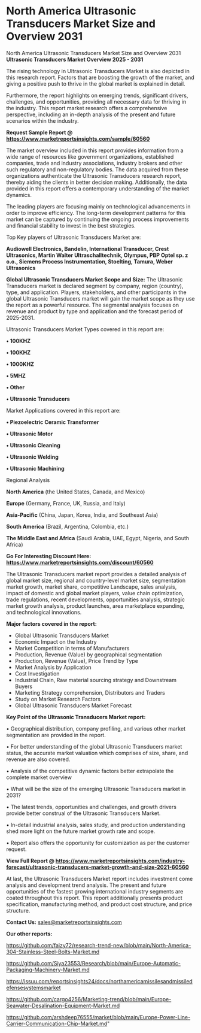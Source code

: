 # North America Ultrasonic Transducers Market Size and Overview 2031
North America Ultrasonic Transducers Market Size and Overview 2031
<Strong> Ultrasonic Transducers Market Overview 2025 - 2031</strong>

The rising technology in Ultrasonic Transducers Market is also depicted in this research report. Factors that are boosting the growth of the market, and giving a positive push to thrive in the global market is explained in detail.

Furthermore, the report highlights on emerging trends, significant drivers, challenges, and opportunities, providing all necessary data for thriving in the industry. This report market research offers a comprehensive perspective, including an in-depth analysis of the present and future scenarios within the industry.

<strong>Request Sample Report @ <a href=https://www.marketreportsinsights.com/sample/60560>https://www.marketreportsinsights.com/sample/60560</a></strong>

The market overview included in this report provides information from a wide range of resources like government organizations, established companies, trade and industry associations, industry brokers and other such regulatory and non-regulatory bodies. The data acquired from these organizations authenticate the Ultrasonic Transducers research report, thereby aiding the clients in better decision making. Additionally, the data provided in this report offers a contemporary understanding of the market dynamics.

The leading players are focusing mainly on technological advancements in order to improve efficiency. The long-term development patterns for this market can be captured by continuing the ongoing process improvements and financial stability to invest in the best strategies.

Top Key players of Ultrasonic Transducers Market are:

<strong>Audiowell Electronics, Bandelin, International Transducer, Crest Ultrasonics, Martin Walter Ultraschalltechnik, Olympus, PBP Optel sp. z o.o., Siemens Process Instrumentation, Stoelting, Tamura, Weber Ultrasonics</strong>

<strong><b>Global Ultrasonic Transducers Market Scope and Size:</b></strong>
The Ultrasonic Transducers market is declared segment by company, region (country), type, and application. Players, stakeholders, and other participants in the global Ultrasonic Transducers market will gain the market scope as they use the report as a powerful resource. The segmental analysis focuses on revenue and product by type and application and the forecast period of 2025-2031.

Ultrasonic Transducers Market Types covered in this report are:

<strong>• 100KHZ

• 100KHZ

• 1000KHZ

• 5MHZ

• Other

• Ultrasonic Transducers</strong>

Market Applications covered in this report are:

<strong>• Piezoelectric Ceramic Transformer

• Ultrasonic Motor

• Ultrasonic Cleaning

• Ultrasonic Welding

• Ultrasonic Machining</strong> 

Regional Analysis

<strong>North America</strong> (the United States, Canada, and Mexico)

<strong>Europe</strong> (Germany, France, UK, Russia, and Italy)

<strong>Asia-Pacific</strong> (China, Japan, Korea, India, and Southeast Asia)

<strong>South America</strong> (Brazil, Argentina, Colombia, etc.)

<strong>The Middle East and Africa</strong> (Saudi Arabia, UAE, Egypt, Nigeria, and South Africa)

<strong>Go For Interesting Discount Here: <a href=https://www.marketreportsinsights.com/discount/60560>https://www.marketreportsinsights.com/discount/60560</a></strong>

The Ultrasonic Transducers market report provides a detailed analysis of global market size, regional and country-level market size, segmentation market growth, market share, competitive Landscape, sales analysis, impact of domestic and global market players, value chain optimization, trade regulations, recent developments, opportunities analysis, strategic market growth analysis, product launches, area marketplace expanding, and technological innovations.

<strong><b>Major factors covered in the report:</b></strong>
<ul>
  <li>Global Ultrasonic Transducers Market </li>
  <li>Economic Impact on the Industry</li>
  <li>Market Competition in terms of Manufacturers</li>
  <li>Production, Revenue (Value) by geographical segmentation</li>
  <li>Production, Revenue (Value), Price Trend by Type</li>
  <li>Market Analysis by Application</li>
  <li>Cost Investigation</li>
  <li>Industrial Chain, Raw material sourcing strategy and Downstream Buyers</li>
  <li>Marketing Strategy comprehension, Distributors and Traders</li>
  <li>Study on Market Research Factors</li>
  <li>Global Ultrasonic Transducers Market Forecast</li>
</ul>

<strong><b>Key Point of the Ultrasonic Transducers Market report:</b></strong>

• Geographical distribution, company profiling, and various other market segmentation are provided in the report.

• For better understanding of the global Ultrasonic Transducers market status, the accurate market valuation which comprises of size, share, and revenue are also covered.

• Analysis of the competitive dynamic factors better extrapolate the complete market overview

• What will be the size of the emerging Ultrasonic Transducers market in 2031?

• The latest trends, opportunities and challenges, and growth drivers provide better construal of the Ultrasonic Transducers Market.

• In-detail industrial analysis, sales study, and production understanding shed more light on the future market growth rate and scope.

• Report also offers the opportunity for customization as per the customer request.

<strong><b>View Full Report @ <a href=https://www.marketreportsinsights.com/industry-forecast/ultrasonic-transducers-market-growth-and-size-2021-60560>https://www.marketreportsinsights.com/industry-forecast/ultrasonic-transducers-market-growth-and-size-2021-60560</a></b></strong>


At last, the Ultrasonic Transducers Market report includes investment come analysis and development trend analysis. The present and future opportunities of the fastest growing international industry segments are coated throughout this report. This report additionally presents product specification, manufacturing method, and product cost structure, and price structure.

<strong>Contact Us:</strong>
sales@marketreportsinsights.com

<strong>Our other reports:</strong>

<a href=https://github.com/faizy72/research-trend-new/blob/main/North-America-304-Stainless-Steel-Bolts-Market.md>https://github.com/faizy72/research-trend-new/blob/main/North-America-304-Stainless-Steel-Bolts-Market.md</a>

<a href=https://github.com/Siya23553/Research/blob/main/Europe-Automatic-Packaging-Machinery-Market.md>https://github.com/Siya23553/Research/blob/main/Europe-Automatic-Packaging-Machinery-Market.md</a>

<a href=https://issuu.com/reportsinsights24/docs/northamericamissilesandmissiledefensesystemsmarket>https://issuu.com/reportsinsights24/docs/northamericamissilesandmissiledefensesystemsmarket</a>

<a href=https://github.com/cargo4256/Marketing-trend/blob/main/Europe-Seawater-Desalination-Equipment-Market.md>https://github.com/cargo4256/Marketing-trend/blob/main/Europe-Seawater-Desalination-Equipment-Market.md</a>

<a href=https://github.com/arshdeep76555/market/blob/main/Europe-Power-Line-Carrier-Communication-Chip-Market.md>https://github.com/arshdeep76555/market/blob/main/Europe-Power-Line-Carrier-Communication-Chip-Market.md</a>"
